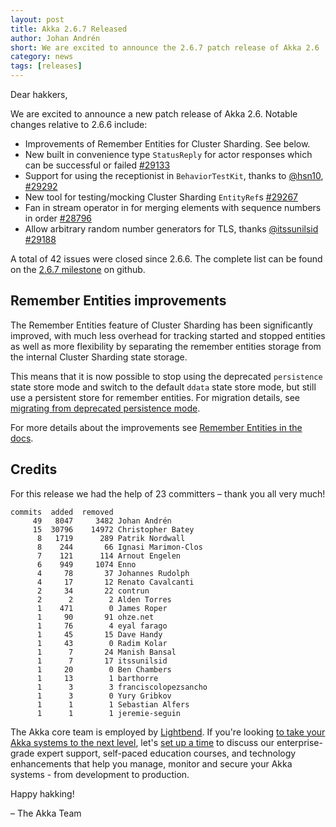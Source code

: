 ```yaml
---
layout: post
title: Akka 2.6.7 Released
author: Johan Andrén
short: We are excited to announce the 2.6.7 patch release of Akka 2.6
category: news
tags: [releases]
---
```


Dear hakkers,

We are excited to announce a new patch release of Akka 2.6. Notable changes relative to 2.6.6 include:

* Improvements of Remember Entities for Cluster Sharding. See below.
* New built in convenience type `StatusReply` for actor responses which can be successful or failed [#29133](https://github.com/akka/akka/issues/29133)
* Support for using the receptionist in `BehaviorTestKit`, thanks to [@hsn10](https://github.com/hsn10), [#29292](https://github.com/akka/akka/issues/29292) 
* New tool for testing/mocking Cluster Sharding `EntityRef`s [#29267](https://github.com/akka/akka/issues/29267)
* Fan in stream operator in for merging elements with sequence numbers in order [#28796](https://github.com/akka/akka/issues/28769)
* Allow arbitrary random number generators for TLS, thanks [@itssunilsid](https://github.com/itssunilsid) [#29188](https://github.com/akka/akka/issues/29188)

A total of 42 issues were closed since 2.6.6. The complete list can be found on the [2.6.7 milestone](https://github.com/akka/akka/milestone/167?closed=1) on github.

## Remember Entities improvements

The Remember Entities feature of Cluster Sharding has been significantly improved, with much less overhead for tracking started and stopped entities as well as more flexibility by separating the remember entities storage from the internal Cluster Sharding state storage.

This means that it is now possible to stop using the deprecated `persistence` state store mode and switch to the default `ddata` state store mode, but still use a persistent store for remember entities. For migration details, see [migrating from deprecated persistence mode](https://doc.akka.io/docs/akka/current/typed/cluster-sharding.html#migrating-from-deprecated-persistence-mode).

For more details about the improvements see [Remember Entities in the docs](https://doc.akka.io/docs/akka/current/typed/cluster-sharding.html).

## Credits

For this release we had the help of 23 committers – thank you all very much!

```
commits  added  removed
     49   8047     3482 Johan Andrén
     15  30796    14972 Christopher Batey
      8   1719      289 Patrik Nordwall
      8    244       66 Ignasi Marimon-Clos
      7    121      114 Arnout Engelen
      6    949     1074 Enno
      4     78       37 Johannes Rudolph
      4     17       12 Renato Cavalcanti
      2     34       22 contrun
      2      2        2 Alden Torres
      1    471        0 James Roper
      1     90       91 ohze.net
      1     76        4 eyal farago
      1     45       15 Dave Handy
      1     43        0 Radim Kolar
      1      7       24 Manish Bansal
      1      7       17 itssunilsid
      1     20        0 Ben Chambers
      1     13        1 barthorre
      1      3        3 franciscolopezsancho
      1      3        0 Yury Gribkov
      1      1        1 Sebastian Alfers
      1      1        1 jeremie-seguin
```

The Akka core team is employed by [Lightbend](https://www.lightbend.com/). If you're looking [to take your Akka systems to the next level](https://www.lightbend.com/lightbend-subscription), let's [set up a time](https://lightbend.com/contact) to discuss our enterprise-grade expert support, self-paced education courses, and technology enhancements that help you manage, monitor and secure your Akka systems - from development to production.

Happy hakking!

– The Akka Team
